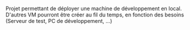 Projet permettant de déployer une machine de développement en local. 
D'autres VM pourront être créer au fil du temps, en fonction des besoins (Serveur de test, PC de développement, ...) 




